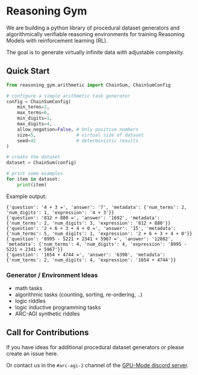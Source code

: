# Reasoning Gym

We are building a python library of procedural dataset generators and algorithmically verifiable reasoning environments for training Reasoning Models with reinforcement learning (RL).

The goal is to generate virtually infinite data with adjustable complexity.

## Quick Start

```python
from reasoning_gym.arithmetic import ChainSum, ChainSumConfig

# configure a simple arithmetic task generator
config = ChainSumConfig(
    min_terms=2,
    max_terms=6,
    min_digits=1,
    max_digits=4,
    allow_negation=False, # Only positive numbers
    size=5,               # virtual size of dataset
    seed=42               # deterministic results
)

# create the dataset
dataset = ChainSum(config)

# print some examples
for item in dataset:
    print(item)
```

Example output:
```
{'question': '4 + 3 =', 'answer': '7', 'metadata': {'num_terms': 2, 'num_digits': 1, 'expression': '4 + 3'}}
{'question': '812 + 880 =', 'answer': '1692', 'metadata': {'num_terms': 2, 'num_digits': 3, 'expression': '812 + 880'}}
{'question': '2 + 6 + 3 + 4 + 0 =', 'answer': '15', 'metadata': {'num_terms': 5, 'num_digits': 1, 'expression': '2 + 6 + 3 + 4 + 0'}}
{'question': '8995 - 5221 + 2341 + 5967 =', 'answer': '12082', 'metadata': {'num_terms': 4, 'num_digits': 4, 'expression': '8995 - 5221 + 2341 + 5967'}}
{'question': '1654 + 4744 =', 'answer': '6398', 'metadata': {'num_terms': 2, 'num_digits': 4, 'expression': '1654 + 4744'}}
```


### Generator / Environment Ideas

- math tasks
- algorithmic tasks (counting, sorting, re-ordering, ..)
- logic riddles
- logic inductive programming tasks
- ARC-AGI synthetic riddles


## Call for Contributions

If you have ideas for additional procedural dataset generators or please create an issue here.

Or contact us in the `#arc-agi-2` channel of the [GPU-Mode discord server](https://discord.gg/gpumode).
